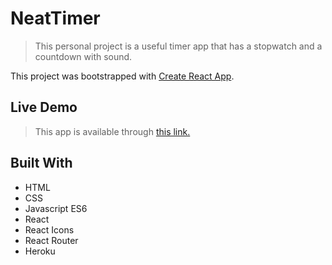 # NeatTimer
>This personal project is a useful timer app that has a stopwatch and a countdown with sound.

This project was bootstrapped with [Create React App](https://github.com/facebook/create-react-app).

## Live Demo

> This app is available through [this link.](https://neat-timer.herokuapp.com/)

## Built With

- HTML
- CSS
- Javascript ES6
- React
- React Icons
- React Router
- Heroku
